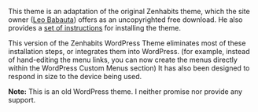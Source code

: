 <p>This theme is an adaptation of the original Zenhabits theme, which the site owner (<a href="http://leobabauta.com/" target="_blank">Leo Babauta</a>) offers as an uncopyrighted free download. He also provides a <a href="http://zenhabits.net/install/" target="_blank">set of instructions</a> for installing the theme.</p><p style="text-align: center;">

<p>This version of the Zenhabits WordPress Theme eliminates most of these installation steps, or integrates them into WordPress. (for example, instead of hand-editing the menu links, you can now create the menus directly within the WordPress Custom Menus section) It has also been designed to respond in size to the device being used.</p>

<strong>Note:</strong> This is an old WordPress theme. I neither promise nor provide any support.
